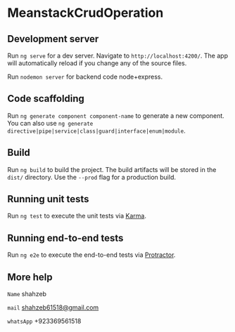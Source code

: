# MeanstackCrudOperation

## Development server

Run `ng serve` for a dev server. Navigate to `http://localhost:4200/`. The app will automatically reload if you change any of the source files.

Run `nodemon server` for backend code node+express.

## Code scaffolding

Run `ng generate component component-name` to generate a new component. You can also use `ng generate directive|pipe|service|class|guard|interface|enum|module`.

## Build

Run `ng build` to build the project. The build artifacts will be stored in the `dist/` directory. Use the `--prod` flag for a production build.

## Running unit tests

Run `ng test` to execute the unit tests via [Karma](https://karma-runner.github.io).

## Running end-to-end tests

Run `ng e2e` to execute the end-to-end tests via [Protractor](http://www.protractortest.org/).


## More help

`Name` shahzeb

`mail` shahzeb61518@gmail.com

`whatsApp` +923369561518

